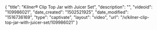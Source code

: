 {
    "title": "Kilner&reg; Clip Top Jar with Juicer Set",
    "description": "",
    "videoid": "109986021",
    "date_created": "1502521925",
    "date_modified": "1516736169",
    "type": "captivate",
    "layout": "video",
    "url": "\/v\/kilner-clip-top-jar-with-juicer-set\/109986021"
}